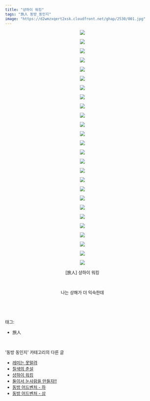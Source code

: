 ```yaml
---
title: "샹하이 워킹"
tags: "旅人 동방_동인지"
image: "https://d2wmzxqert2xsk.cloudfront.net/ghap/2530/001.jpg"
---
```

<div class="article">
<p style="text-align: center; clear: none; float: none;"><img src="{{ site.imgserver11 }}/ghap/2530/001.jpg"/></p>
<p style="text-align: center; clear: none; float: none;"><img src="{{ site.imgserver11 }}/ghap/2530/002.jpg"/></p>
<p style="text-align: center; clear: none; float: none;"><img src="{{ site.imgserver11 }}/ghap/2530/003.jpg"/></p>
<p style="text-align: center; clear: none; float: none;"><img src="{{ site.imgserver11 }}/ghap/2530/004.jpg"/></p>
<p style="text-align: center; clear: none; float: none;"><img src="{{ site.imgserver11 }}/ghap/2530/005.jpg"/></p>
<p style="text-align: center; clear: none; float: none;"><img src="{{ site.imgserver11 }}/ghap/2530/006.jpg"/></p>
<p style="text-align: center; clear: none; float: none;"><img src="{{ site.imgserver11 }}/ghap/2530/007.jpg"/></p>
<p style="text-align: center; clear: none; float: none;"><img src="{{ site.imgserver11 }}/ghap/2530/008.jpg"/></p>
<p style="text-align: center; clear: none; float: none;"><img src="{{ site.imgserver11 }}/ghap/2530/009.jpg"/></p>
<p style="text-align: center; clear: none; float: none;"><img src="{{ site.imgserver11 }}/ghap/2530/010.jpg"/></p>
<p style="text-align: center; clear: none; float: none;"><img src="{{ site.imgserver11 }}/ghap/2530/011.jpg"/></p>
<p style="text-align: center; clear: none; float: none;"><img src="{{ site.imgserver11 }}/ghap/2530/012.jpg"/></p>
<p style="text-align: center; clear: none; float: none;"><img src="{{ site.imgserver11 }}/ghap/2530/013.jpg"/></p>
<p style="text-align: center; clear: none; float: none;"><img src="{{ site.imgserver11 }}/ghap/2530/014.jpg"/></p>
<p style="text-align: center; clear: none; float: none;"><img src="{{ site.imgserver11 }}/ghap/2530/015.jpg"/></p>
<p style="text-align: center; clear: none; float: none;"><img src="{{ site.imgserver11 }}/ghap/2530/016.jpg"/></p>
<p style="text-align: center; clear: none; float: none;"><img src="{{ site.imgserver11 }}/ghap/2530/017.jpg"/></p>
<p style="text-align: center; clear: none; float: none;"><img src="{{ site.imgserver11 }}/ghap/2530/018.jpg"/></p>
<p style="text-align: center; clear: none; float: none;"><img src="{{ site.imgserver11 }}/ghap/2530/019.jpg"/></p>
<p style="text-align: center; clear: none; float: none;"><img src="{{ site.imgserver11 }}/ghap/2530/020.jpg"/></p>
<p style="text-align: center; clear: none; float: none;"><img src="{{ site.imgserver11 }}/ghap/2530/021.jpg"/></p>
<p style="text-align: center; clear: none; float: none;"><img src="{{ site.imgserver11 }}/ghap/2530/022.jpg"/></p>
<p style="text-align: center; clear: none; float: none;"><img src="{{ site.imgserver11 }}/ghap/2530/023.jpg"/></p>
<p style="text-align: center; clear: none; float: none;"><img src="{{ site.imgserver11 }}/ghap/2530/024.jpg"/></p>
<p style="text-align: center; clear: none; float: none;"><img src="{{ site.imgserver11 }}/ghap/2530/025.jpg"/></p>
<p style="text-align: center; clear: none; float: none;"><img src="{{ site.imgserver11 }}/ghap/2530/026.jpg"/></p>
<p style="text-align: center; clear: none; float: none;">[旅人] 샹하이 워킹</p>
<p style="text-align: center; clear: none; float: none;"><br/></p>
<p style="text-align: center; clear: none; float: none;">나는 상해가 더 익숙한데</p>
<p><br/></p>
</div><br/>
<div class="tagTrail">
<p>태그: </p>
<ul>
<li>旅人</li>
</ul>
</div><br/>
<div class="another">
<p>'동방 동인지' 카테고리의 다른 글</p>
<ul>
<li><a href="/ghap_2532">레미는 못말려</a></li>
<li><a href="/ghap_2531">칠색의 춘설</a></li>
<li><a href="/ghap_2530">샹하이 워킹</a></li>
<li><a href="/ghap_2529">둘이서 눈사람을 만들자!!</a></li>
<li><a href="/ghap_2527">동방 어드벤처 - 하</a></li>
<li><a href="/ghap_2526">동방 어드벤처 - 상</a></li>
</ul>
</div><br/>
<div class="cb_module cb_fluid">
<div class="cb_wrt cb_profile">
</div><!-- commentList close -->
</div><br/>
